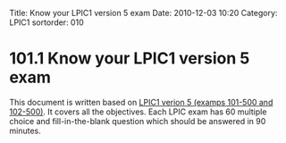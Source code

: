 Title: Know your LPIC1 version 5 exam
Date: 2010-12-03 10:20
Category: LPIC1
sortorder: 010

# 101.1 Know your LPIC1 version 5 exam

This document is written based on [LPIC1 verion 5 (examps 101-500 and 102-500)](https://www.lpi.org/our-certifications/lpic-1-overview). It covers all the objectives. Each LPIC exam has 60 multiple choice and fill-in-the-blank question which should be answered in 90 minutes.